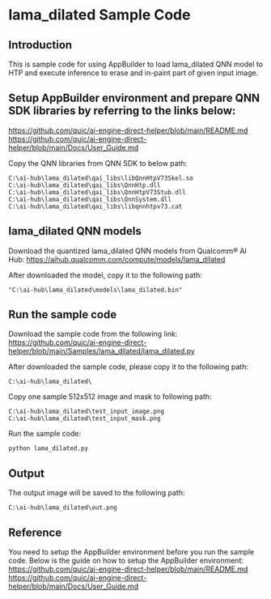 # lama_dilated Sample Code

## Introduction
This is sample code for using AppBuilder to load lama_dilated QNN model to HTP and execute inference to erase and in-paint part of given input image.

## Setup AppBuilder environment and prepare QNN SDK libraries by referring to the links below: 
https://github.com/quic/ai-engine-direct-helper/blob/main/README.md
https://github.com/quic/ai-engine-direct-helper/blob/main/Docs/User_Guide.md

Copy the QNN libraries from QNN SDK to below path:
```
C:\ai-hub\lama_dilated\qai_libs\libQnnHtpV73Skel.so
C:\ai-hub\lama_dilated\qai_libs\QnnHtp.dll
C:\ai-hub\lama_dilated\qai_libs\QnnHtpV73Stub.dll
C:\ai-hub\lama_dilated\qai_libs\QnnSystem.dll
C:\ai-hub\lama_dilated\qai_libs\libqnnhtpv73.cat
```

## lama_dilated QNN models
Download the quantized lama_dilated QNN models from Qualcomm® AI Hub:
https://aihub.qualcomm.com/compute/models/lama_dilated

After downloaded the model, copy it to the following path:
```
"C:\ai-hub\lama_dilated\models\lama_dilated.bin"
```

## Run the sample code
Download the sample code from the following link:
https://github.com/quic/ai-engine-direct-helper/blob/main/Samples/lama_dilated/lama_dilated.py

After downloaded the sample code, please copy it to the following path:
```
C:\ai-hub\lama_dilated\
```

Copy one sample 512x512 image and mask to following path:
```
C:\ai-hub\lama_dilated\test_input_image.png
C:\ai-hub\lama_dilated\test_input_mask.png
```

Run the sample code:	
```
python lama_dilated.py
```

## Output
The output image will be saved to the following path:
```
C:\ai-hub\lama_dilated\out.png
```

## Reference
You need to setup the AppBuilder environment before you run the sample code. Below is the guide on how to setup the AppBuilder environment:
https://github.com/quic/ai-engine-direct-helper/blob/main/README.md
https://github.com/quic/ai-engine-direct-helper/blob/main/Docs/User_Guide.md


